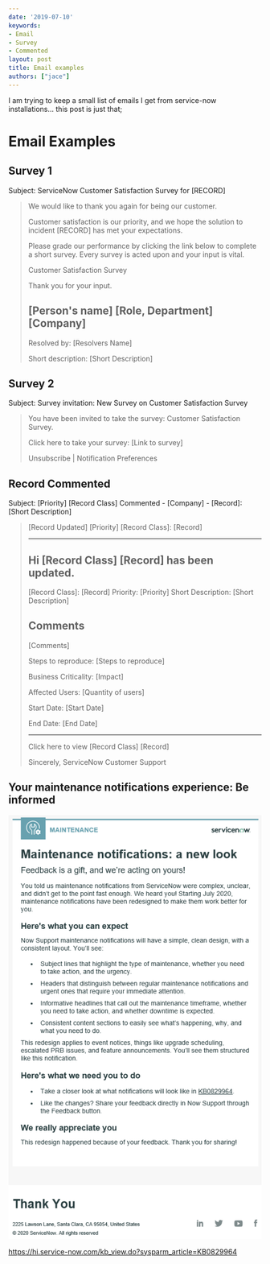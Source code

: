 ```yaml
---
date: '2019-07-10'
keywords:
- Email
- Survey
- Commented
layout: post
title: Email examples
authors: ["jace"]
---
```


I am trying to keep a small list of emails I get from service-now
installations... this post is just that;

# Email Examples

## Survey 1

Subject: ServiceNow Customer Satisfaction Survey for \[RECORD\]

> We would like to thank you again for being our customer.
>
> Customer satisfaction is our priority, and we hope the solution to
> incident \[RECORD\] has met your expectations.
>
> Please grade our performance by clicking the link below to complete a
> short survey. Every survey is acted upon and your input is vital.
>
> Customer Satisfaction Survey
>
> Thank you for your input.
>
> ## \[Person's name\] \[Role, Department\] \[Company\]
>
> Resolved by: \[Resolvers Name\]
> 
> Short description: \[Short Description\]

## Survey 2

Subject: Survey invitation: New Survey on Customer Satisfaction Survey

> You have been invited to take the survey: Customer Satisfaction
> Survey.
>
> Click here to take your survey: \[Link to survey\]
>
> Unsubscribe \| Notification Preferences

## Record Commented

Subject: \[Priority\] \[Record Class\] Commented \- \[Company\] - \[Record\]: \[Short Description\]

> \[Record Updated\] \[Priority\] \[Record Class\]: \[Record\]
>
> ------------------------------------- 
> Hi \[Record Class\] \[Record\] has been updated. 
> ------------------------------------- 
> \[Record Class\]: \[Record\] 
> Priority: \[Priority\] 
> Short Description: \[Short Description\] 
> 
> Comments
> -------------------------------------
> \[Comments\] 
>
> Steps to reproduce: \[Steps to reproduce\] 
>
> Business Criticality: \[Impact\] 
>
> Affected Users: \[Quantity of users\] 
>
> Start Date: \[Start Date\] 
>
> End Date: \[End Date\]
>
> ------------------------------------ 
>
> Click here to view \[Record Class\] \[Record\]
>
> Sincerely, ServiceNow Customer Support

## Your maintenance notifications experience: Be informed

![](feedback-request.png)

https://hi.service-now.com/kb_view.do?sysparm_article=KB0829964

## 
